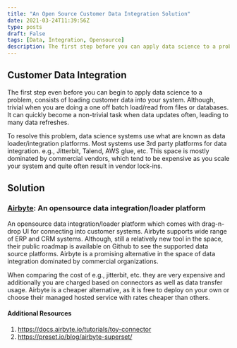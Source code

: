 ```yaml
---
title: "An Open Source Customer Data Integration Solution"
date: 2021-03-24T11:39:56Z
type: posts
draft: False 
tags: [Data, Integration, Opensource]
description: The first step before you can apply data science to a problem, consists of loading customer data into your system.
---
```

## Customer Data Integration

The first step even before you can begin to apply data science to a problem, consists of loading customer data into your system.
Although, trivial when you are doing a one off batch load/read from files or databases. It can quickly become a non-trivial task when data updates often, 
leading to many data refreshes.

To resolve this problem, data science systems use what are known as data loader/integration platforms. Most systems use 3rd party platforms for data integration. e.g., Jitterbit, Talend, AWS glue, etc. This space is mostly dominated by commercial vendors, which tend to be expensive as you scale your system and quite often result in vendor lock-ins.

## Solution

### [Airbyte](https://airbyte.io/): An opensource data integration/loader platform

An opensource data integration/loader platform which comes with drag-n-drop UI for connecting into customer systems. Airbyte supports wide range of ERP and CRM systems. Although, still a relatively new tool in the space, their public roadmap is available on Github to see the supported data source platforms. Airbyte is a promising alternative in the space of data integration dominated by commercial organizations.

When comparing the cost of e.g., jitterbit, etc. they are very expensive and additionally you are charged based on connectors as well as data transfer usage. Airbyte is a cheaper alternative, as it is free to deploy on your own or choose their managed hosted service with rates cheaper than others.


#### Additional Resources

1. https://docs.airbyte.io/tutorials/toy-connector
2. https://preset.io/blog/airbyte-superset/